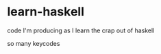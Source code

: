 learn-haskell
=============

code I'm producing as I learn the crap out of haskell

so many keycodes
